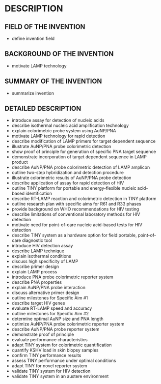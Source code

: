 # DESCRIPTION

## FIELD OF THE INVENTION

- define invention field

## BACKGROUND OF THE INVENTION

- motivate LAMP technology

## SUMMARY OF THE INVENTION

- summarize invention

## DETAILED DESCRIPTION

- introduce assay for detection of nucleic acids
- describe isothermal nucleic acid amplification technology
- explain colorimetric probe system using AuNP/PNA
- motivate LAMP technology for rapid detection
- describe modification of LAMP primers for target dependent sequence
- illustrate AuNP/PNA probe colorimetric detection
- show proof of principle for generation of specific PNA target sequence
- demonstrate incorporation of target dependent sequence in LAMP product
- describe AuNP/PNA probe colorimetric detection of LAMP amplicon
- outline two-step hybridization and detection procedure
- illustrate colorimetric results of AuNP/PNA probe detection
- describe application of assay for rapid detection of HIV
- outline TINY platform for portable and energy-flexible nucleic acid-based identification
- describe RT-LAMP reaction and colorimetric detection in TINY platform
- outline research plan with specific aims for R61 and R33 phases
- provide background on WHO recommendations for HIV testing
- describe limitations of conventional laboratory methods for HIV detection
- motivate need for point-of-care nucleic acid-based tests for HIV detection
- describe TINY system as a hardware option for field portable, point-of-care diagnostic tool
- introduce HIV detection assay
- describe LAMP technique
- explain isothermal conditions
- discuss high specificity of LAMP
- describe primer design
- explain LAMP process
- introduce PNA probe colorimetric reporter system
- describe PNA properties
- explain AuNP/PNA probe interaction
- discuss alternative primer design
- outline milestones for Specific Aim #1
- describe target HIV genes
- evaluate RT-LAMP speed and accuracy
- outline milestones for Specific Aim #2
- determine optimal AuNP size and PNA length
- optimize AuNP/PNA probe colorimetric reporter system
- describe AuNP/PNA probe reporter system
- demonstrate proof of principle
- evaluate performance characteristics
- adapt TINY system for colorimetric quantification
- quantify KSHV load in skin biopsy samples
- confirm TINY performance results
- assess TINY performance under optimal conditions
- adapt TINY for novel reporter system
- validate TINY system for HIV detection
- validate TINY system in an austere environment

